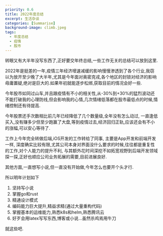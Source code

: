 ```yaml
---
priority: 0.6
title: 2022年度总结
excerpt: 生活杂谈
categories: [Summarise]
background-image: climb.jpeg
tags:
  - 年度总结
  - 疫情
  - 股市
---
```


转眼又有大半年没写东西了,正好要交年终总结,一些工作无关的总结可以放到这里.

2022年是挺差的一年,疫情三年经济增速减缓的影响慢慢渗透到了各个行业,我窃以为放开至少晚了大半年,尤其是今年面对奥密克戎,各个地区的封锁对经济的影响毋庸置疑,绝对是巨大的.如果年初就能逐步松绑,获取目前的情况会好一些.

今年股市如同过山车,并且跟疫情有不小的相关性,从-30%到+30%的猛烈波动还不能打破我的心理防线,但会影响我的心情,几次情绪低落都在股市最低点的时候,情绪控制还有待提高.

今年股票还手次数相比前几年已经降低了几个数量级,全年没有怎么动过, 一直逢低买入,没有赚多少但至少跑赢了大盘,等到疫情过去,经济回归正轨,应该还会有不小的涨幅,可以安心等待了.

工作上今年完全转做后端,iOS开发的工作转给了同事, 主要是App开发和前端开发一样, 深度确实比较有限,尤其公司本身对界面没什么要求的时候,往往都是重复性的工作,对个人能力的提升不利, 与其额外花时间深挖不如拓宽视野到后端开发领域探一探,正好也顺应公司业务拓展的需要,目前进展良好.

其他方面,一直想写小说,但一直没有开始做,今年怎么也要开个头才行.

所以明年计划如下

1. 坚持写小说
2. 掌握go和rust
3. 精通设计模式
4. 编码能力巨大提升,精益求精(通过大量重构代码)
5. 掌握基本的运维能力,熟悉k8s和helm,熟悉腾讯云
6. 好歹会用latex写写东西,博客或小说...虽然杀鸡焉用牛刀

就这些吧.

